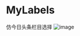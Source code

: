 # MyLabels
仿今日头条栏目选择
![image](https://github.com/LifeForLove/MyLabels/blob/master/QQ20180324-115058-HD.gif)

